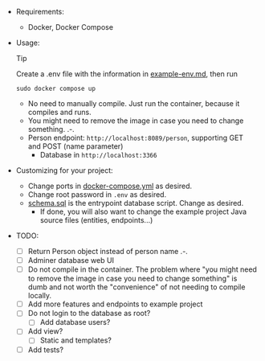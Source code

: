 - Requirements:

    - Docker, Docker Compose

- Usage:

    > [!TIP]
    > 
    > Create a .env file with the information in [example-env.md](example-env.md), then run
    >
    > `sudo docker compose up`

    - No need to manually compile. Just run the container, because it compiles and runs.
    - You might need to remove the image in case you need to change something. .-.
   - Person endpoint: `http://localhost:8089/person`, supporting GET and POST (name parameter)
        - Database in `http://localhost:3366`

- Customizing for your project:

    - Change ports in [docker-compose.yml](./docker-compose.yml) as desired.
    - Change root password in `.env` as desired.
    - [schema.sql](./src/main/resources/schema.sql) is the entrypoint database script. Change as desired.
        - If done, you will also want to change the example project Java source files (entities, endpoints...)

- TODO:
    - [ ] Return Person object instead of person name .-.
    - [ ] Adminer database web UI
    - [ ] Do not compile in the container. The problem where "you might need to remove the image in case you need to change something" is dumb and not worth the "convenience" of not needing to compile locally.
    - [ ] Add more features and endpoints to example project
    - [ ] Do not login to the database as root?
        - [ ] Add database users?
    - [ ] Add view?
        - [ ] Static and templates?
    - [ ] Add tests?
